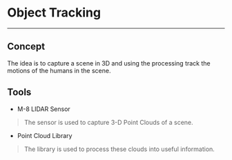 # Object Tracking

----
## Concept
The idea is to capture a scene in 3D and using the processing track the motions of the humans in the scene.

## Tools

* M-8 LIDAR Sensor

> The sensor is used to capture 3-D Point Clouds of a scene. 

* Point Cloud Library

> The library is used to process these clouds into useful information.
